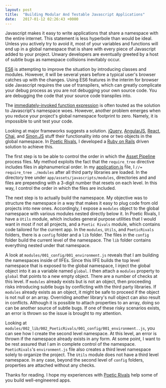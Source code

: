 ```yaml
---
layout: post
title:  "Building Modular And Testable Javascript Applications"
date:   2017-01-12 02:26:43 +0000
---
```



Javascript makes it easy to write applications that share a namespace with the entire internet.  This statement is less hyperbole than would be ideal.  Unless you actively try to avoid it, most of your variables and functions will end up in a global namespace that is share with every piece of Javascript added to your project.  Unwary developers are eventually greeted by a host of subtle bugs as namespace collisions inevitably occur.

[ES6](http://es6-features.org/#) is attempting to improve the situation by introducing classes and modules.  However, it will be several years before a typical user's browser catches up with the changes.  Using ES6 features in the interim for browser side Javascript requires the use of transpilers, which can greatly complicate your debug process as you are not debugging your own source code.  You are debugging the code that your source code transpiles into.

The [immediately-invoked function expression](https://en.wikipedia.org/wiki/Immediately-invoked_function_expression) is often touted as the solution to Javascript's namespace woes.  However, another problem emerges when you reduce your project's global namespace footprint to zero.  Namely, it is impossible to unit test your code.

Looking at major frameworks suggests a solution.  [jQuery](https://jquery.com/), [AngularJS](https://angularjs.org/), [React](https://facebook.github.io/react/), [Chai](http://chaijs.com/), and [Sinon.JS](http://sinonjs.org/) stuff their functionality into one or two objects in the global namespace.  In [Poetic Rivals](https://github.com/lair001), I developed a [Ruby on Rails](http://rubyonrails.org/) driven solution to achieve this.

The first step is to be able to control the order in which the [Asset Pipeline](http://guides.rubyonrails.org/asset_pipeline.html) process files.  My method exploits the fact that the `require_tree` directive includes files in alphanumerical order.  In my [application.js](https://github.com/lair001/poetic-rivals/blob/master/app/assets/javascripts/application.js) file, I `//= require_tree ./modules` after all third party libraries are loaded.  In the directory tree under `app/assets/javascripts/modules`, directories and and files are prepending with a 3-digit number that resets on each level.  In this way, I control the order in which the files are included.

The next step is to actually build the namespace.  My objective was to structure the namespace in a way that makes it easy to plug code from old projects into new ones.  Accordingly, I expose a `modules` object to the global namespace with various modules nested directly below it.  In Poetic Rivals, I have a `Utils` module, which includes general purpose utilities that I would want in most if not all projects, and a `Poetic Rivals` module, which contains code tailored for the current app.  In the `modules`, `Utils`, and `PoeticRivals` folders, there is a `config` folder and a `lib` folder.  The files in the `config` folder build the current level of the namespace.  The `lib` folder contains everything nested under that namespace.

A look at `modules/001_config/001_environment.js` reveals that I am building the namespaces inside of IIFEs.  Since this IIFE builds the top level namespace that is exposed to the global namespace, I inject the global object into it as a variable named `global`.  I then attach a `modules` property to `global` that points to a new empty object.  There are a number of checks at this level.  If `modules` already exists but is not an object, then proceeding risks introducing subtle bugs by conflicting with the third party libraries.  If `modules` already exists as an object, it might be safe to proceed if the object is not null or an array.  Overriding another library's null object can also result in conflicts.  Although it is possible to attach properties to an array, doing so can be another source of subtle bugs.  If one of these risky scenarios exists, an error is thrown so the issue is brought to my attention.

Looking at `modules/002_lib/002_PoeticRivals/001_config/001_environment..js`, you can see how I create the second level namespace.  At this level, an error is thrown if the namespace already exists in any form.  At some point, I want to be rest assured that I am in complete control of the namespace.  `PoeticRivals`'s `environment.js` file also creates a third level namespace solely to organize the project.  The `Utils` module does not have a third level namespace.  In any case, beyond the second level of `config` folders, properties are attached without any checks.

Thanks for reading.  I hope my experiences with [Poetic Rivals](https://github.com/lair001) help some of you build well-engineered apps.
